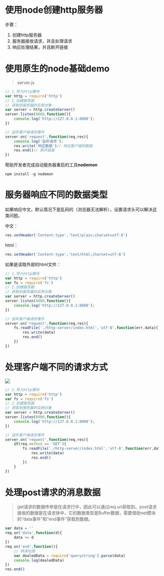 # 使用node创建http服务器

步骤：

1. 创建http服务器
2. 服务器接收请求，并且处理请求
3. 响应处理结果，并且断开链接

# 使用原生的node基础demo

> server.js

```javascript
// 1.导入http模块
var http = require('http')
// 2.创建服务器
// 获取到服务器的实例对象
var server = http.createServer()
server.listen(8080,function(){
    console.log('http://127.0.0.1:8080');
})

// 监听客户端请求事件
server.on('request',function(req,res){
    console.log('监听请求');
    res.write('响应数据')// 响应客户端的数据
    res.end()// 断开链接
})

```

帮助开发者完成自动服务器重启的工具**nodemon**

```shell
npm install -g nodemon
```

# 服务器响应不同的数据类型

如果响应中文，默认情况下是乱码的（浏览器无法解析），设置请求头可以解决这类问题。

中文：

```javascript
res.setHeader('Content-type','text/plain;charset=utf-8')
```

html：

```javascript
res.setHeader('Content-type','text/html;charset=utf-8')
```

如果是读取外部的html文件：

```javascript
// 1.导入http模块
var http = require('http')
var fs = require('fs')
// 2.创建服务器
// 获取到服务器的实例对象
var server = http.createServer()
server.listen(8080,function(){
    console.log('http://127.0.0.1:8080');
})

// 监听客户端请求事件
server.on('request',function(req,res){
    fs.readFile('./http-server/index.html','utf-8',function(err,data){
        res.write(data)
        res.end()
    })
})

```

# 处理客户端不同的请求方式

![](https://front-end-files.oss-cn-shenzhen.aliyuncs.com/node%E5%AD%A6%E4%B9%A0/3b9619ed-188e-4232-93b4-0f4b90bd9520.png)

```javascript
// 1.导入http模块
var http = require('http')
var fs = require('fs')
// 2.创建服务器
// 获取到服务器的实例对象
var server = http.createServer()
server.listen(8080,function(){
    console.log('http://127.0.0.1:8080');
})

// 监听客户端请求事件
server.on('request',function(req,res){
    if(req.method == 'GET'){
        fs.readFile('./http-server/index.html','utf-8',function(err,data){
            res.write(data)
            res.end()
        })
    }
})
```

# 处理post请求的消息数据

> get请求的数据传参是在请求行中，因此可以通过req.url获取到。post请求接收的数据是在请求体中，它的数据类型是Buffer数据，需要借助net模块的“data事件”和“end事件”获取到数据。

```javascript
var data = ''
req.on('data',function(d){
    data += d
})
req.on('end',function(){
    // 转译处理
    var dealedData = require('querystring').parse(data)
    console.log(dealedData)
})
res.end()
```

